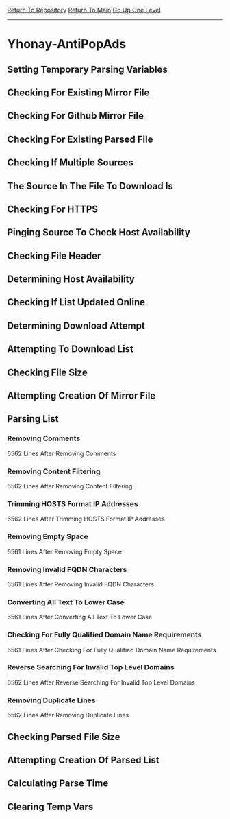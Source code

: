 [Return To Repository](https://github.com/deathbybandaid/piholeparser/)
[Return To Main](https://github.com/deathbybandaid/piholeparser/blob/master/RecentRunLogs/Mainlog.md)
[Go Up One Level](https://github.com/deathbybandaid/piholeparser/blob/master/RecentRunLogs/TopLevelScripts/30-Processing-External-Blacklists.md)
____________________________________
# Yhonay-AntiPopAds
## Setting Temporary Parsing Variables
## Checking For Existing Mirror File
## Checking For Github Mirror File
## Checking For Existing Parsed File
## Checking If Multiple Sources
## The Source In The File To Download Is
## Checking For HTTPS
## Pinging Source To Check Host Availability
## Checking File Header
## Determining Host Availability
## Checking If List Updated Online
## Determining Download Attempt
## Attempting To Download List
## Checking File Size
## Attempting Creation Of Mirror File
## Parsing List
### Removing Comments
6562 Lines After Removing Comments
### Removing Content Filtering
6562 Lines After Removing Content Filtering
### Trimming HOSTS Format IP Addresses
6562 Lines After Trimming HOSTS Format IP Addresses
### Removing Empty Space
6561 Lines After Removing Empty Space
### Removing Invalid FQDN Characters
6561 Lines After Removing Invalid FQDN Characters
### Converting All Text To Lower Case
6561 Lines After Converting All Text To Lower Case
### Checking For Fully Qualified Domain Name Requirements
6561 Lines After Checking For Fully Qualified Domain Name Requirements
### Reverse Searching For Invalid Top Level Domains
6562 Lines After Reverse Searching For Invalid Top Level Domains
### Removing Duplicate Lines
6562 Lines After Removing Duplicate Lines
## Checking Parsed File Size
## Attempting Creation Of Parsed List
## Calculating Parse Time
## Clearing Temp Vars
